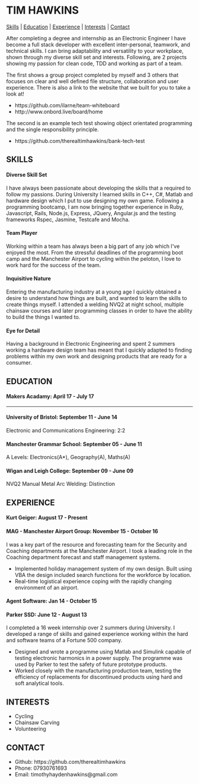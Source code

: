 # TIM HAWKINS #

[Skills](#skills) | [Education](#education) | [Experience](#experience) | [Interests](#interests) | [Contact](#contact)

After completing a degree and internship as an Electronic Engineer I have become a full stack developer with excellent inter-personal, teamwork, and technical skills. I can bring adaptability and versatility to your workplace, shown through my diverse skill set and interests. Following, are 2 projects showing my passion for clean code, TDD and working as part of a team. 

The first shows a group project completed by myself and 3 others that focuses on clear and well defined file structure, collaboration and user experience. There is also a link to the website that we built for you to take a look at!
<ul>
<li>https://github.com/ilarne/team-whiteboard</li>
<li>http://www.onbord.live/board/home</li>
</ul>

The second is an example tech test showing object orientated programming and the single responsibility principle.
<ul>
<li>https://github.com/therealtimhawkins/bank-tech-test</li>
</ul>


## SKILLS ##
#### Diverse Skill Set ####
I have always been passionate about developing the skills that a required to follow my passions. During University I learned skills in C++, C#, Matlab and hardware design which I put to use designing my own game. Following a programming bootcamp, I am now bringing together experience in Ruby, Javascript, Rails, Node.js, Express, JQuery, Angular.js and the testing frameworks Rspec, Jasmine, Testcafe and Mocha.

#### Team Player ####
Working within a team has always been a big part of any job which I've enjoyed the most. From the stressful deadlines of the programming boot camp and the Manchester Airport to cycling within the peloton, I love to work hard for the success of the team.

#### Inquisitive Nature #### 
Entering the manufacturing industry at a young age I quickly obtained a desire to understand how things are built, and wanted to learn the skills to create things myself. I attended a welding NVQ2 at night school, multiple chainsaw courses and later programming classes in order to have the ability to build the things I wanted to.

#### Eye for Detail ####
Having a background in Electronic Engineering and spent 2 summers working a hardware design team has meant that I quickly adapted to finding problems within my own work and designing products that are ready for a consumer. 

## EDUCATION ##

#### Makers Acadamy: April 17 - July 17 ####
--------------------------------------------

#### University of Bristol: September 11 - June 14 ####
Electronic and Communications Engineering: 2:2

#### Manchester Grammar School: September 05 - June 11 ####
A Levels: Electronics(A*), Geography(A), Maths(A)

#### Wigan and Leigh College: September 09 - June 09 ####
NVQ2 Manual Metal Arc Welding: Distinction

## EXPERIENCE ##

#### Kurt Geiger: August 17 - Present ####

#### MAG - Manchester Airport Group: November 15 - October 16 ####

I was a key part of the resource and forecasting team for the Security and Coaching departments at the Manchester Airport. I took a leading role in the Coaching department forecast and staff management systems.
<ul>
<li>Implemented holiday management system of my own design. Built using VBA the design included search functions for the workforce by location.</li>
<li>Real-time logistical experience coping with the rapidly changing environment of an airport.</li>
</ul>

#### Agent Software: Jan 14 - October 15 ####

#### Parker SSD: June 12 - August 13 ####

I completed a 16 week internship over 2 summers during University. I developed a range of skills and gained experience working within the hard and software teams of a Fortune 500 company. 
<ul>
<li>Designed and wrote a programme using Matlab and Simulink capable of testing electronic harmonics in a power supply. The programme was used by Parker to test the safety of future prototype products.</li>
<li>Worked closely with the manufacturing production team, testing the efficiency of replacements for discontinued products using hard and soft analytical tools.</li>
</ul>

## INTERESTS ##
<ul>
<li>Cycling</li>
<li>Chainsaw Carving</li>
<li>Volunteering</li>
</ul>

## CONTACT ##
<ul>
<li>Github: https://github.com/therealtimhawkins</li>
<li>Phone: 07930761693</li>
<li>Email: timothyhaydenhawkins@gmail.com</li>
</ul>
